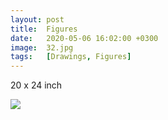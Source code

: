 ```yaml
---
layout: post
title:  Figures
date:   2020-05-06 16:02:00 +0300
image:  32.jpg
tags:   [Drawings, Figures]
---
```

20 x 24 inch                                                                       

![]({{site.baseurl}}/img/32.jpg)